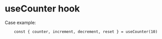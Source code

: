 # useCounter hook

Case example:

```
    const { counter, increment, decrement, reset } = useCounter(10)
```